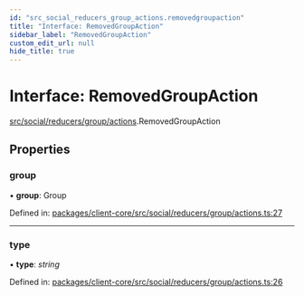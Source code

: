```yaml
---
id: "src_social_reducers_group_actions.removedgroupaction"
title: "Interface: RemovedGroupAction"
sidebar_label: "RemovedGroupAction"
custom_edit_url: null
hide_title: true
---
```


# Interface: RemovedGroupAction

[src/social/reducers/group/actions](../modules/src_social_reducers_group_actions.md).RemovedGroupAction

## Properties

### group

• **group**: Group

Defined in: [packages/client-core/src/social/reducers/group/actions.ts:27](https://github.com/xr3ngine/xr3ngine/blob/716a06460/packages/client-core/src/social/reducers/group/actions.ts#L27)

___

### type

• **type**: *string*

Defined in: [packages/client-core/src/social/reducers/group/actions.ts:26](https://github.com/xr3ngine/xr3ngine/blob/716a06460/packages/client-core/src/social/reducers/group/actions.ts#L26)

